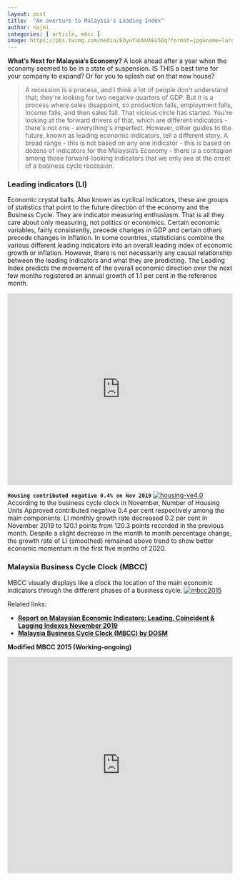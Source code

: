 ```yaml
---
layout: post
title:  "An overture to Malaysia's Leading Index"
author: najmi
categories: [ article, mbcc ]
image: https://pbs.twimg.com/media/EOyuYuUUUAEx5Dq?format=jpg&name=large
---
```


**What’s Next for Malaysia’s Economy?** A look ahead after a year when the economy seemed to be in a state of suspension. IS THIS a best time for your company to expand? Or for you to splash out on that new house?

> A recession is a process, and I think a lot of people don't understand that; they're looking for two negative quarters of GDP. But it is a process where sales disappoint, so production falls, employment falls, income falls, and then sales fall. That vicious circle has started. You're looking at the forward drivers of that, which are different indicators - there's not one - everything's imperfect. 
However, other guides to the future, known as leading economic indicators, tell a different story. A broad range - this is not based on any one indicator - this is based on dozens of indicators for the Malaysia’s Economy - there is a contagion among those forward-looking indicators that we only see at the onset of a business cycle recession.

### Leading indicators (LI)
Economic crystal balls. Also known as cyclical indicators, these are groups of statistics that point to the future direction of the economy and the Business Cycle. They are indicator measuring enthusiasm. That is all they care about only measuring, not politics or economics. Certain economic variables, fairly consistently, precede changes in GDP and certain others precede changes in inflation. In some countries, statisticians combine the various different leading indicators into an overall leading index of economic growth or inflation. However, there is not necessarily any causal relationship between the leading indicators and what they are predicting.
The Leading Index predicts the movement of the overall economic direction over the next few months registered an annual growth of 1.1 per cent in the reference month. 
<iframe src="https://www.ceicdata.com/datapage/embed/o_malaysia_leading-index?type=area&period=1y&lang=en&start_date_full=1991-01-01&end_date_full=2019-11-01&ref=https%3A%2F%2Fwww.ceicdata.com%2Fen%2Fmalaysia%2Fcomposite-index-2005100%2Fleading-index" width="100%" height="430" frameborder="0"></iframe> 

**`Housing contributed negative 0.4% on Nov 2019`**
[![housing-ve4.0](https://pbs.twimg.com/media/ENhAEWJVAAA2eNx?format=jpg&name=large)](#)
According to the business cycle clock in November, Number of Housing Units Approved contributed negative 0.4 per cent respectively among the main components. LI monthly growth rate decreased 0.2 per cent in November 2019 to 120.1 points from 120.3 points recorded in the previous month. Despite a slight decrease in the month to month percentage change, the growth rate of LI (smoothed) remained above trend to show better economic momentum in the first five months of 2020.

### Malaysia Business Cycle Clock (MBCC)
MBCC visually displays like a clock the location of the main economic indicators through the different phases of a business cycle.
[![mbcc2015](https://ukkdosm.github.io/blog/assets/images/CaptureTbMBCC2015.JPG)](https://public.tableau.com/views/MBCCMsia2015/Dashboard1?:display_count=y&publish=yes&:origin=viz_share_link)


Related links:
* [**Report on Malaysian Economic Indicators: Leading, Coincident & Lagging Indexes November 2019**](https://www.dosm.gov.my/v1/index.php?r=column/cthemeByCat&cat=82&bul_id=ZGtyR3c2VFRoMFNTemJaUEd6OGFWUT09&menu_id=YmJrMEFKT0p0WUIxbDl1bzZydW9JQT09)
* [**Malaysia Business Cycle Clock (MBCC) by DOSM**](https://www.dosm.gov.my/v1/index.php?r=column/cthree&menu_id=QTc5Y2V3KzdGaEtHSUhKb2psK0M2UT09)

**Modified MBCC 2015 (Working-ongoing)**
<iframe src="https://www.linkedin.com/embed/feed/update/urn:li:ugcPost:6627225372234735616?compact=1" height="484" width="100%" frameborder="0" allowfullscreen="" title="Embedded post"></iframe>

